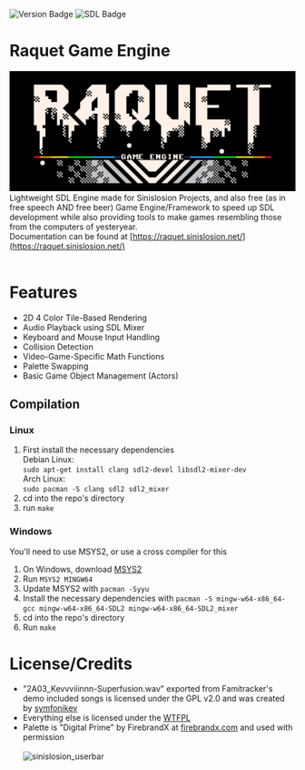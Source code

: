 ![Version Badge](https://img.shields.io/badge/Pre_Release-1.1.0-%2365aaff) ![SDL Badge](https://img.shields.io/badge/Backend-SDL2-%23dd6fff)<br>
# Raquet Game Engine
![Raquet Game Engine -- Logo by Chris S.](/raquetlogo.png)<br>
Lightweight SDL Engine made for Sinislosion Projects, and also free (as in free speech AND free beer) Game Engine/Framework to speed up SDL development while also providing tools to make games resembling those from the computers of yesteryear.<br>
Documentation can be found at [https://raquet.sinislosion.net/](https://raquet.sinislosion.net/)
<br><br>

# Features
- 2D 4 Color Tile-Based Rendering
- Audio Playback using SDL Mixer
- Keyboard and Mouse Input Handling
- Collision Detection
- Video-Game-Specific Math Functions
- Palette Swapping
- Basic Game Object Management (Actors)

## Compilation
### Linux
1. First install the necessary dependencies<br>
	Debian Linux:<br>
	`sudo apt-get install clang sdl2-devel libsdl2-mixer-dev`<br>
    Arch Linux:<br>
	`sudo pacman -S clang sdl2 sdl2_mixer`
2. cd into the repo's directory
3. run `make`

### Windows
You'll need to use MSYS2, or use a cross compiler for this
1. On Windows, download [MSYS2](https://www.msys2.org/)
2. Run `MSYS2 MINGW64`
3. Update MSYS2 with `pacman -Syyu`
4. Install the necessary dependencies with `pacman -S mingw-w64-x86_64-gcc mingw-w64-x86_64-SDL2 mingw-w64-x86_64-SDL2_mixer`
5. cd into the repo's directory
6. Run `make`

# License/Credits
- "2A03_Kevvviiinnn-Superfusion.wav" exported from Famitracker's demo included songs is licensed under the GPL v2.0 and was created by [symfonikev](https://www.youtube.com/watch?v=gvhjNV9uKl8)<br>
- Everything else is licensed under the [WTFPL](http://www.wtfpl.net/about/)
- Palette is "Digital Prime" by FirebrandX at [firebrandx.com](http://www.firebrandx.com/nespalettes.html) and used with permission<br><br>
![sinislosion_userbar](https://github.com/Sinislosion/Raquet/assets/144758323/def817b8-65ae-451c-ab79-ace6702e44ae)
